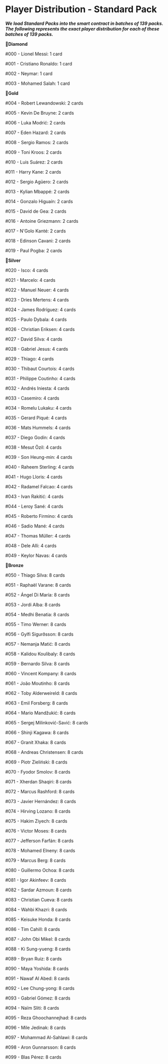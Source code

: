 # Player Distribution - Standard Pack

**_We load Standard Packs into the smart contract in batches of 139 packs. The following represents the exact player distribution for each of these batches of 139 packs._**

💎**Diamond**

#000 - Lionel Messi: 1 card

#001 - Cristiano Ronaldo: 1 card

#002 - Neymar: 1 card

#003 - Mohamed Salah: 1 card

🏅**Gold**

#004 - Robert Lewandowski: 2 cards

#005 - Kevin De Bruyne: 2 cards

#006 - Luka Modrić: 2 cards

#007 - Eden Hazard: 2 cards

#008 - Sergio Ramos: 2 cards

#009 - Toni Kroos: 2 cards

#010 - Luis Suárez: 2 cards

#011 - Harry Kane: 2 cards

#012 - Sergio Agüero: 2 cards

#013 - Kylian Mbappé: 2 cards

#014 - Gonzalo Higuaín: 2 cards

#015 - David de Gea: 2 cards

#016 - Antoine Griezmann: 2 cards

#017 - N'Golo Kanté: 2 cards

#018 - Edinson Cavani: 2 cards

#019 - Paul Pogba: 2 cards

🥈**Silver**

#020 - Isco: 4 cards

#021 - Marcelo: 4 cards

#022 - Manuel Neuer: 4 cards

#023 - Dries Mertens: 4 cards

#024 - James Rodríguez: 4 cards

#025 - Paulo Dybala: 4 cards

#026 - Christian Eriksen: 4 cards

#027 - David Silva: 4 cards

#028 - Gabriel Jesus: 4 cards

#029 - Thiago: 4 cards

#030 - Thibaut Courtois: 4 cards

#031 - Philippe Coutinho: 4 cards

#032 - Andrés Iniesta: 4 cards

#033 - Casemiro: 4 cards

#034 - Romelu Lukaku: 4 cards

#035 - Gerard Piqué: 4 cards

#036 - Mats Hummels: 4 cards

#037 - Diego Godín: 4 cards

#038 - Mesut Özil: 4 cards

#039 - Son Heung-min: 4 cards

#040 - Raheem Sterling: 4 cards

#041 - Hugo Lloris: 4 cards

#042 - Radamel Falcao: 4 cards

#043 - Ivan Rakitić: 4 cards

#044 - Leroy Sané: 4 cards

#045 - Roberto Firmino: 4 cards

#046 - Sadio Mané: 4 cards

#047 - Thomas Müller: 4 cards

#048 - Dele Alli: 4 cards

#049 - Keylor Navas: 4 cards

🥉**Bronze**

#050 - Thiago Silva: 8 cards

#051 - Raphaël Varane: 8 cards

#052 - Ángel Di María: 8 cards

#053 - Jordi Alba: 8 cards

#054 - Medhi Benatia: 8 cards

#055 - Timo Werner: 8 cards

#056 - Gylfi Sigurðsson: 8 cards

#057 - Nemanja Matić: 8 cards

#058 - Kalidou Koulibaly: 8 cards

#059 - Bernardo Silva: 8 cards

#060 - Vincent Kompany: 8 cards

#061 - João Moutinho: 8 cards

#062 - Toby Alderweireld: 8 cards

#063 - Emil Forsberg: 8 cards

#064 - Mario Mandžukić: 8 cards

#065 - Sergej Milinković-Savić: 8 cards

#066 - Shinji Kagawa: 8 cards

#067 - Granit Xhaka: 8 cards

#068 - Andreas Christensen: 8 cards

#069 - Piotr Zieliński: 8 cards

#070 - Fyodor Smolov: 8 cards

#071 - Xherdan Shaqiri: 8 cards

#072 - Marcus Rashford: 8 cards

#073 - Javier Hernández: 8 cards

#074 - Hirving Lozano: 8 cards

#075 - Hakim Ziyech: 8 cards

#076 - Victor Moses: 8 cards

#077 - Jefferson Farfán: 8 cards

#078 - Mohamed Elneny: 8 cards

#079 - Marcus Berg: 8 cards

#080 - Guillermo Ochoa: 8 cards

#081 - Igor Akinfeev: 8 cards

#082 - Sardar Azmoun: 8 cards

#083 - Christian Cueva: 8 cards

#084 - Wahbi Khazri: 8 cards

#085 - Keisuke Honda: 8 cards

#086 - Tim Cahill: 8 cards

#087 - John Obi Mikel: 8 cards

#088 - Ki Sung-yueng: 8 cards

#089 - Bryan Ruiz: 8 cards

#090 - Maya Yoshida: 8 cards

#091 - Nawaf Al Abed: 8 cards

#092 - Lee Chung-yong: 8 cards

#093 - Gabriel Gómez: 8 cards

#094 - Naïm Sliti: 8 cards

#095 - Reza Ghoochannejhad: 8 cards

#096 - Mile Jedinak: 8 cards

#097 - Mohammad Al-Sahlawi: 8 cards

#098 - Aron Gunnarsson: 8 cards

#099 - Blas Pérez: 8 cards


